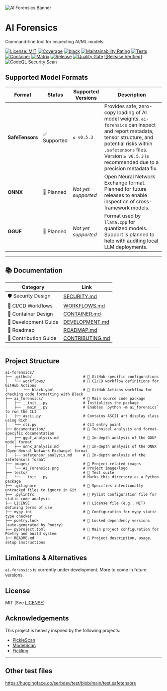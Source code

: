 ![AI Forensics Banner](https://raw.githubusercontent.com/interwebshack/ai-forensics/main/images/AI_Forensics.png)

# AI Forensics
Command-line tool for inspecting AI/ML models.



[![License: MIT][license_img]][license_link]           [![Coverage][coverage_img]][coverage_link]
[![black]][black]                                      [![Maintainability Rating][maintainability_img]][maintainability_link]
[![Tests]][tests]                                      [![Container]][container]
[![Matrix]][matrix]                                    [![Release]][release]
[![Quality Gate][quality_gate_img]][quality_gate_link] [![Release Verified]][release_verified]
[![CodeQL Security Scan][codeql_img]][codeql_link]

[license_img]: https://img.shields.io/badge/License-MIT-yellow.svg
[license_link]: https://opensource.org/license/MIT
[black]: https://github.com/interwebshack/ai-forensics/actions/workflows/black.yml/badge.svg
[tests]: https://github.com/interwebshack/ai-forensics/actions/workflows/test.yml/badge.svg
[matrix]: https://github.com/interwebshack/ai-forensics/actions/workflows/test-matrix.yml/badge.svg
[quality_gate_img]: https://sonarcloud.io/api/project_badges/measure?project=interwebshack_ai-forensics&metric=alert_status
[quality_gate_link]: https://sonarcloud.io/summary/new_code?id=interwebshack_ai-forensics
[codeql_img]: https://github.com/interwebshack/ai-forensics/actions/workflows/codeql.yml/badge.svg
[codeql_link]: https://github.com/interwebshack/ai-forensics/actions/workflows/codeql.yml
[coverage_img]: https://sonarcloud.io/api/project_badges/measure?project=interwebshack_ai-forensics&metric=coverage
[coverage_link]: https://sonarcloud.io/summary/new_code?id=interwebshack_ai-forensics
[maintainability_img]: https://sonarcloud.io/api/project_badges/measure?project=interwebshack_ai-forensics&metric=sqale_rating
[maintainability_link]: https://sonarcloud.io/summary/new_code?id=interwebshack_ai-forensics
[container]: https://github.com/interwebshack/ai-forensics/actions/workflows/build-container.yml/badge.svg
[release]: https://github.com/interwebshack/ai-forensics/actions/workflows/release.yml/badge.svg
[release_verified]: https://github.com/interwebshack/ai-forensics/actions/workflows/verify-release.yml/badge.svg

## Supported Model Formats

| Format          | Status       | Supported Versions  | Description |
|-----------------|--------------|---------------------|-------------|
| **SafeTensors** | ✅ Supported | `≤ v0.5.3`          | Provides safe, zero-copy loading of AI model weights. `ai-forensics` can inspect and report metadata, tensor structure, and potential risks within `.safetensors` files. Version `≥ v0.5.3` is recommended due to a precision metadata fix. |
| **ONNX**        | 🚧 Planned   | _Not yet supported_ | Open Neural Network Exchange format. Planned for future releases to enable inspection of cross-framework models. |
| **GGUF**        | 🚧 Planned   | _Not yet supported_ | Format used by `llama.cpp` for quantized models. Support is planned to help with auditing local LLM deployments. |

---
## 📚 Documentation

| Category              | Link                                                |
| --------------------- | --------------------------------------------------- |
| 🛡 Security Design    | [SECURITY.md](SECURITY.md)                           |
| 🔄 CI/CD Workflows    | [WORKFLOWS.md](./docs/development/WORKFLOWS.md)     |
| 🧱 Container Design   | [CONTAINER.md](./docs/development/CONTAINER.md)     |
| 🧬 Development Guide  | [DEVELOPMENT.md](./docs/development/DEVELOPMENT.md) |
| 📜 Roadmap            | [ROADMAP.md](./docs/development/ROADMAP.md)         |
| 🤝 Contribution Guide | [CONTRIBUTING.md](CONTRIBUTING.md)                  |


---

## Project Structure

```shell
ai-forensics/
├── .github/                       # 📁 GitHub-specific configurations
│   └── workflows/                 # 📁 CI/CD workflow definitions for GitHub Actions
│       └── black.yaml             # 📄 GitHub Actions workflow for checking code formatting with Black
├── ai_forensics/                  # 📁 Main source code package
│   ├── __init__.py                # Initializes the package
│   ├── __main__.py                # Enables `python -m ai_forensics` to run the CLI
│   ├── ascii.py                   # Contains ASCII art display class using Rich
│   └── cli.py                     # CLI entry point
├── documentation/                 # 📁 Technical analysis and format-specific documentation
│   ├── gguf_analysis.md           # 📄 In-depth analysis of the GGUF model format
│   ├── onnx_analysis.md           # 📄 In-depth analysis of the ONNX (Open Neural Network Exchange) format
│   ├── safetensor_analysis.md     # 📄 In-depth analysis of the SafeTensors format
├── images/                        # 📁 Project-related images
│   └── AI_Forensics.png           # Project image/logo
├── tests/                         # 📁 Test suite
│   └── __init__.py                # Marks this directory as a Python package
├── .gitignore                     # 📄 Specifies intentionally untracked files to ignore in Git
├── .pylintrc                      # 📄 Pylint configuration file for static code analysis
├── LICENSE                        # 📄 License file (e.g., MIT) defining terms of use
├── mypy.ini                       # 📄 Configuration for mypy static type checker
├── poetry.lock                    # 📄 Locked dependency versions (auto-generated by Poetry)
├── pyproject.toml                 # 📄 Main project configuration for Poetry and build system
├── README.md                      # 📄 Project description, usage, setup instructions

```
## Limitations & Alternatives

`ai-forensics` is currently under development.  More to come in future versions.


## License

MIT (See [LICENSE](./LICENSE))

## Acknowledgements

This project is heavily inspired by the following projects:
* [PickleScan](https://github.com/mmaitre314/picklescan)
* [ModelScan](https://github.com/protectai/modelscan)
* [Fickling](https://github.com/trailofbits/fickling)

---

## Other test files
https://huggingface.co/serbdev/test/blob/main/test.safetensors
